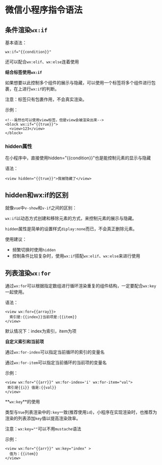 # 微信小程序指令语法

## 条件渲染`wx:if`

基本语法：

```
wx:if="{{condition}}"
```

还可以配合`wx:elif`、`wx:else`连着使用



**结合<block>标签使用`wx:if`**

如果想要以此控制多个组件的展示与隐藏，可以使用一个<block></block>标签将多个组件进行包裹，在<block>上进行`wx:if`的判断。

注意：<block>标签只有包裹作用，不会真实渲染。

示例：

```vue
<!--虽然也可以使用view标签，但是view会被渲染出来-->
<block wx:if="{{true}}">
  <view>123</view>
</block>
```



### hidden属性

在小程序中，直接使用hidden="{{condition}}"也是能控制元素的显示与隐藏

语法：

```vue
<view hidden="{{true}}">我被隐藏了</view>
```

## hidden和wx:if的区别

就像`vue`中`v-show`和`v-if`之间的区别：

`wx:if`以动态方式创建和移除元素的方式，来控制元素的展示与隐藏。

`hidden`属性是简单的设置样式`diplay:none`而已，不会真正删除元素。

使用建议：

* 频繁切换时使用`hidden`
* 控制条件比较复杂时，使用`wx:if`搭配`wx:elif`、`wx:else`来进行使用





## 列表渲染`wx:for`

通过`wx:for`可以根据指定数组进行循环渲染重复的组件结构，一定要配合`wx:key`一起使用。

语法：

```vue
<view wx:for={{array}}>
  索引是:{{index}}当前项是:{{item}}
</view>
```

默认情况下：index为索引，item为项



**自定义索引和当前项**

通过`wx:for-index`可以指定当前循环的索引的变量名

通过`wx:for-item`可以指定当前循环的当前项的变量名

示例：

```vue
<view wx:for="{{arr}}" wx:for-index='i' wx:for-item="val">
 索引是{{i}} 值是:{{val}}
</view>
```



**`wx:key`**的使用

类型与`Vue`列表渲染中的`:key`一致(推荐使用`id`)，小程序在实现渲染时，也推荐为渲染的列表添加`key`值以提高渲染效率。

注意：`wx:key=""`可以不用`mustache`语法

示例：

```vue
<view wx:for="{{arr}}" wx:key="index" >
  值为：{{item}}
</view>
```

